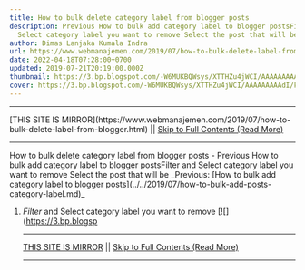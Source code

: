 ```yaml
---
title: How to bulk delete category label from blogger posts
description: Previous How to bulk add category label to blogger postsFilter and
  Select category label you want to remove Select the post that will be
author: Dimas Lanjaka Kumala Indra
url: https://www.webmanajemen.com/2019/07/how-to-bulk-delete-label-from-blogger.html
date: 2022-04-18T07:28:00+0700
updated: 2019-07-21T20:19:00.000Z
thumbnail: https://3.bp.blogspot.com/-W6MUKBQWsys/XTTHZu4jWCI/AAAAAAAAAdI/kShJnPPkBgIWriKW2AAXvnH41q4-R2DhQCLcBGAs/s1600/Screenshot_4.png
cover: https://3.bp.blogspot.com/-W6MUKBQWsys/XTTHZu4jWCI/AAAAAAAAAdI/kShJnPPkBgIWriKW2AAXvnH41q4-R2DhQCLcBGAs/s1600/Screenshot_4.png
---
```


<hr/> [THIS SITE IS MIRROR](https://www.webmanajemen.com/2019/07/how-to-bulk-delete-label-from-blogger.html) || <a href="https://www.webmanajemen.com/2019/07/how-to-bulk-delete-label-from-blogger.html" rel="follow" class="button" id="read-more">Skip to Full Contents (Read More)</a> <hr/> How to bulk delete category label from blogger posts - Previous How to bulk add category label to blogger postsFilter and Select category label you want to remove Select the post that will be _Previous: [How to bulk add category label to blogger posts](../../2019/07/how-to-bulk-add-posts-category-label.md)_

1.  _Filter_ and Select category label you want to remove [![](https://3.bp.blogsp <hr/> [THIS SITE IS MIRROR](https://www.webmanajemen.com/2019/07/how-to-bulk-delete-label-from-blogger.html) || <a href="https://www.webmanajemen.com/2019/07/how-to-bulk-delete-label-from-blogger.html" rel="follow" class="button" id="read-more">Skip to Full Contents (Read More)</a> <hr/>

<script>document.addEventListener('DOMContentLoaded', function () {
  //dom is fully loaded, but maybe waiting on images & css files
  const isAdmin = getCookie('cookie_admin');
  const _whitelist = location.host.includes('dimaslanjaka12');
  if (!isAdmin) {
    if (_whitelist) location.replace('https://www.webmanajemen.com/2019/07/how-to-bulk-delete-label-from-blogger.html');
    console.log("you aren't admin");
  } else {
    console.log('you are admin');
  }
});

/**
 * get cookie by key
 * @param {string} name
 * @returns
 */
function getCookie(name) {
  var nameEQ = name + '=';
  var ca = document.cookie.split(';');
  for (var i = 0; i < ca.length; i++) {
    var c = ca[i];
    while (c.charAt(0) == ' ') c = c.substring(1, c.length);
    if (c.indexOf(nameEQ) == 0) return c.substring(nameEQ.length, c.length);
  }
  return null;
}
</script>